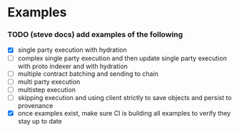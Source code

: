 # Examples

### TODO (steve docs) add examples of the following
- [x] single party execution with hydration
- [ ] complex single party execution and then update single party execution with proto indexer and with hydration
- [ ] multiple contract batching and sending to chain
- [ ] multi party execution
- [ ] multistep execution
- [ ] skipping execution and using client strictly to save objects and persist to provenance
- [x] once examples exist, make sure CI is building all examples to verify they stay up to date
